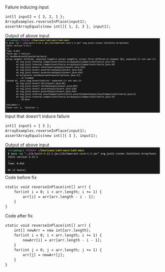 Failure inducing input
```
int[] input2 = { 3, 2, 1 };
ArrayExamples.reverseInPlace(input1);
assertArrayEquals(new int[]{ 1, 2, 3 }, input1);
```
Output of above input
![Image](OutputFailure.png)
Input that doesn't induce failure
```
int[] input1 = { 3 };
ArrayExamples.reverseInPlace(input1);
assertArrayEquals(new int[]{ 3 }, input1);
```
Output of above input
![Image](OutputSuccess.png)
Code before fix
```
static void reverseInPlace(int[] arr) {
    for(int i = 0; i < arr.length; i += 1) {
        arr[i] = arr[arr.length - i - 1];
    }
}
```
Code after fix
```
static void reverseInPlace(int[] arr) {
    int[] newArr = new int[arr.length];
    for(int i = 0; i < arr.length; i += 1) {
        newArr[i] = arr[arr.length - i - 1];
    }
    for(int j = 0; j < arr.length; j += 1) {
        arr[j] = newArr[j];
    }
}
```

